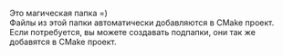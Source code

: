 Это магическая папка =) </br>
Файлы из этой папки автоматически добавляются в CMake проект. </br>
Если потребуется, вы можете создавать подпапки, они так же добавятся в CMake проект.